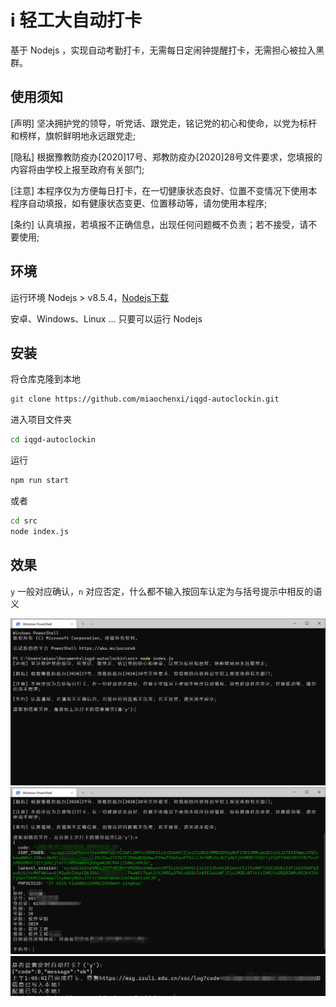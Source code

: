 # i 轻工大自动打卡

基于 Nodejs ，实现自动考勤打卡，无需每日定闹钟提醒打卡，无需担心被拉入黑群。

## 使用须知

[声明] 坚决拥护党的领导，听党话、跟党走，铭记党的初心和使命，以党为标杆和榜样，旗帜鲜明地永远跟党走;

[隐私] 根据豫教防疫办[2020]17号、郑教防疫办[2020]28号文件要求，您填报的内容将由学校上报至政府有关部门;

[注意] 本程序仅为方便每日打卡，在一切健康状态良好、位置不变情况下使用本程序自动填报，如有健康状态变更、位置移动等，请勿使用本程序;

[条约] 认真填报，若填报不正确信息，出现任何问题概不负责；若不接受，请不要使用;

## 环境

运行环境 Nodejs > v8.5.4，[Nodejs下载](https://nodejs.org/en/)

安卓、Windows、Linux ... 只要可以运行 Nodejs

## 安装

将仓库克隆到本地

```bash
git clone https://github.com/miaochenxi/iqgd-autoclockin.git
```

进入项目文件夹

```bash
cd iqgd-autoclockin
```

运行

```bash
npm run start
```

或者
```bash
cd src
node index.js
```

## 效果

`y` 一般对应确认，`n` 对应否定，什么都不输入按回车认定为与括号提示中相反的语义

![图片1](./docs/1.png)
![图片2](./docs/2.png)
![图片3](./docs/3.png)